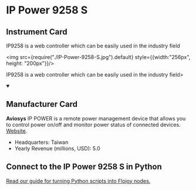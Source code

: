 
# IP Power 9258 S

## Instrument Card

<div className="flex">

<div>

IP9258 is a web controller which can be easily used in the industry field

</div>

<img src={require("./IP-Power-9258-S.jpg").default} style={{width:"256px", height: "200px"}}/>

</div>

IP9258 is a web controller which can be easily used in the industry field>

<details open>
<summary><h2>Manufacturer Card</h2></summary>

**Aviosys** IP POWER is a remote power management device that allows you to control power on/off and monitor power status of connected devices. <a href="https://www.aviosys.com/">Website</a>.

<ul>
  <li>Headquarters: Taiwan</li>
  <li>Yearly Revenue (millions, USD): 5.0</li>
</ul>
</details>

## Connect to the IP Power 9258 S in Python

[Read our guide for turning Python scripts into Flojoy nodes.](https://docs.flojoy.ai/custom-nodes/creating-custom-node/)


